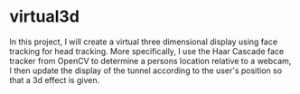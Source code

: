 # virtual3d

In this project, I will create a virtual three dimensional display using face tracking for head tracking. More specifically, I use the Haar Cascade face tracker from OpenCV to determine a persons location relative to a webcam, I then update the display of the tunnel according to the user's position so that a 3d effect is given. 
